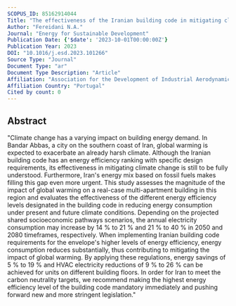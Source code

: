 ```yaml
---
SCOPUS_ID: 85162914044
Title: "The effectiveness of the Iranian building code in mitigating climate change in Bandar Abbas"
Author: "Fereidani N.A."
Journal: "Energy for Sustainable Development"
Publication Date: {'$date': '2023-10-01T00:00:00Z'}
Publication Year: 2023
DOI: "10.1016/j.esd.2023.101266"
Source Type: "Journal"
Document Type: "ar"
Document Type Description: "Article"
Affiliation: "Association for the Development of Industrial Aerodynamic"
Affiliation Country: "Portugal"
Cited by count: 0
---
```


## Abstract
"Climate change has a varying impact on building energy demand. In Bandar Abbas, a city on the southern coast of Iran, global warming is expected to exacerbate an already harsh climate. Although the Iranian building code has an energy efficiency ranking with specific design requirements, its effectiveness in mitigating climate change is still to be fully understood. Furthermore, Iran's energy mix based on fossil fuels makes filling this gap even more urgent. This study assesses the magnitude of the impact of global warming on a real-case multi-apartment building in this region and evaluates the effectiveness of the different energy efficiency levels designated in the building code in reducing energy consumption under present and future climate conditions. Depending on the projected shared socioeconomic pathways scenarios, the annual electricity consumption may increase by 14 % to 21 % and 21 % to 40 % in 2050 and 2080 timeframes, respectively. When implementing Iranian building code requirements for the envelope's higher levels of energy efficiency, energy consumption reduces substantially, thus contributing to mitigating the impact of global warming. By applying these regulations, energy savings of 5 % to 19 % and HVAC electricity reductions of 9 % to 26 % can be achieved for units on different building floors. In order for Iran to meet the carbon neutrality targets, we recommend making the highest energy efficiency level of the building code mandatory immediately and pushing forward new and more stringent legislation."
